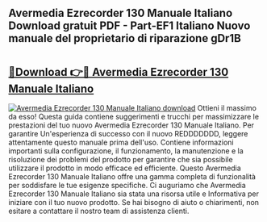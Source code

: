 ## Avermedia Ezrecorder 130 Manuale Italiano Download gratuit PDF - Part-EF1 Italiano Nuovo manuale del proprietario di riparazione gDr1B

# <h2><a href="http://dfa5twr.blite.top/?on=Avermedia+Ezrecorder+130+Manuale+Italiano">🔗Download 👉🔴 Avermedia Ezrecorder 130 Manuale Italiano</a></h2>

[![Avermedia Ezrecorder 130 Manuale Italiano download](https://i.imgur.com/lujVjoI.png)](http://dfa5twr.blite.top/?on=Avermedia+Ezrecorder+130+Manuale+Italiano)
Ottieni il massimo da esso! Questa guida contiene suggerimenti e trucchi per massimizzare le prestazioni del tuo nuovo Avermedia Ezrecorder 130 Manuale Italiano. Per garantire Un'esperienza di successo con il nuovo REDDDDDDD, leggere attentamente questo manuale prima dell'uso. Contiene informazioni importanti sulla configurazione, il funzionamento, la manutenzione e la risoluzione dei problemi del prodotto per garantire che sia possibile utilizzare il prodotto in modo efficace ed efficiente. Questo Avermedia Ezrecorder 130 Manuale Italiano offre una gamma completa di funzionalità per soddisfare le tue esigenze specifiche. Ci auguriamo che Avermedia Ezrecorder 130 Manuale Italiano sia stata una risorsa utile e Informativa per iniziare con il tuo nuovo prodotto. Se hai bisogno di aiuto o chiarimenti, non esitare a contattare il nostro team di assistenza clienti.
